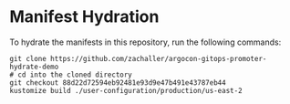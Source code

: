 # Manifest Hydration

To hydrate the manifests in this repository, run the following commands:

```shell
git clone https://github.com/zachaller/argocon-gitops-promoter-hydrate-demo
# cd into the cloned directory
git checkout 88d22d72594eb92481e93d9e47b491e43787eb44
kustomize build ./user-configuration/production/us-east-2
```
